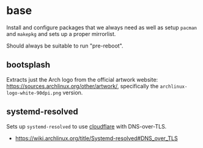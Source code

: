 # base

Install and configure packages that we always need as well as setup
`pacman` and `makepkg` and sets up a proper mirrorlist.

Should always be suitable to run "pre-reboot".

## bootsplash

Extracts just the Arch logo from the official artwork website:
https://sources.archlinux.org/other/artwork/, specifically the
`archlinux-logo-white-90dpi.png` version.

## systemd-resolved

Sets up `systemd-resolved` to use [cloudflare](https://1.1.1.1) with
DNS-over-TLS.

- https://wiki.archlinux.org/title/Systemd-resolved#DNS_over_TLS
